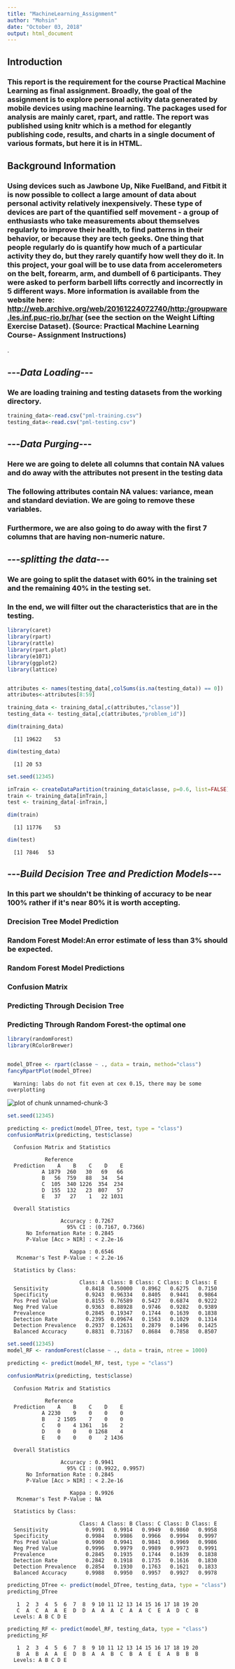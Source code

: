 ```yaml
---
title: "MachineLearning_Assignment"
author: "Mohsin"
date: "October 03, 2018"
output: html_document
---
```



## Introduction
### This report is the requirement for the course Practical Machine Learning as final assignment.  Broadly, the goal of the assignment is to explore personal activity data generated by mobile devices using machine learning. The packages used for analysis are mainly caret, rpart, and rattle. The report was published using knitr which is a method for elegantly publishing code, results, and charts in a single document of various formats, but here it is in HTML.

## Background Information
### Using devices such as Jawbone Up, Nike FuelBand, and Fitbit it is now possible to collect a large amount of data about personal activity relatively inexpensively. These type of devices are part of the quantified self movement - a group of enthusiasts who take measurements about themselves regularly to improve their health, to find patterns in their behavior, or because they are tech geeks. One thing that people regularly do is quantify how much of a particular activity they do, but they rarely quantify how well they do it. In this project, your goal will be to use data from accelerometers on the belt, forearm, arm, and dumbell of 6 participants. They were asked to perform barbell lifts correctly and incorrectly in 5 different ways. More information is available from the website here: http://web.archive.org/web/20161224072740/http:/groupware.les.inf.puc-rio.br/har (see the section on the Weight Lifting Exercise Dataset). (Source: Practical Machine Learning Course- Assignment Instructions)
.




## ---***Data Loading***---
### We are loading training and testing datasets from the working directory.

```r
training_data<-read.csv("pml-training.csv")
testing_data<-read.csv("pml-testing.csv")
```

## ---***Data Purging***---
### Here we are going to delete all columns that contain NA values and do away with the attributes not present in the testing data 
### The following attributes contain NA values: variance, mean and standard deviation. We are going to remove these variables.
### Furthermore, we are also going to do away with the first 7 columns that are having non-numeric nature. 

## ---***splitting the data***---
### We are going to split the dataset with 60% in the training set and the remaining 40% in the testing set. 

### In the end, we will filter out the characteristics that are in the testing.



```r
library(caret)
library(rpart)
library(rattle)
library(rpart.plot)
library(e1071)
library(ggplot2)
library(lattice)


attributes <- names(testing_data[,colSums(is.na(testing_data)) == 0])
attributes<-attributes[8:59]

training_data <- training_data[,c(attributes,"classe")]
testing_data <- testing_data[,c(attributes,"problem_id")]

dim(training_data) 
```

```
  [1] 19622    53
```

```r
dim(testing_data)
```

```
  [1] 20 53
```

```r
set.seed(12345)

inTrain <- createDataPartition(training_data$classe, p=0.6, list=FALSE)
train <- training_data[inTrain,]
test <- training_data[-inTrain,]

dim(train)
```

```
  [1] 11776    53
```

```r
dim(test)
```

```
  [1] 7846   53
```

## ---***Build  Decision Tree and Prediction Models***---
### In this part we shouldn't  be thinking of accuracy to be near 100% rather if it's near 80% it is worth accepting.
### Drecision Tree Model Prediction 
### Random Forest Model:An error  estimate of less than 3% should be expected.
### Random Forest Model Predictions
### Confusion Matrix 
### Predicting Through Decision Tree
### Predicting Through Random Forest-the optimal one


```r
library(randomForest)
library(RColorBrewer)


model_DTree <- rpart(classe ~ ., data = train, method="class")
fancyRpartPlot(model_DTree)
```

```
  Warning: labs do not fit even at cex 0.15, there may be some overplotting
```

![plot of chunk unnamed-chunk-3](figure/unnamed-chunk-3-1.png)

```r
set.seed(12345)

predicting <- predict(model_DTree, test, type = "class")
confusionMatrix(predicting, test$classe)
```

```
  Confusion Matrix and Statistics
  
            Reference
  Prediction    A    B    C    D    E
           A 1879  260   30   69   66
           B   56  759   88   34   54
           C  105  340 1226  354  234
           D  155  132   23  807   57
           E   37   27    1   22 1031
  
  Overall Statistics
                                            
                 Accuracy : 0.7267          
                   95% CI : (0.7167, 0.7366)
      No Information Rate : 0.2845          
      P-Value [Acc > NIR] : < 2.2e-16       
                                            
                    Kappa : 0.6546          
   Mcnemar's Test P-Value : < 2.2e-16       
  
  Statistics by Class:
  
                       Class: A Class: B Class: C Class: D Class: E
  Sensitivity            0.8418  0.50000   0.8962   0.6275   0.7150
  Specificity            0.9243  0.96334   0.8405   0.9441   0.9864
  Pos Pred Value         0.8155  0.76589   0.5427   0.6874   0.9222
  Neg Pred Value         0.9363  0.88928   0.9746   0.9282   0.9389
  Prevalence             0.2845  0.19347   0.1744   0.1639   0.1838
  Detection Rate         0.2395  0.09674   0.1563   0.1029   0.1314
  Detection Prevalence   0.2937  0.12631   0.2879   0.1496   0.1425
  Balanced Accuracy      0.8831  0.73167   0.8684   0.7858   0.8507
```

```r
set.seed(12345)
model_RF <- randomForest(classe ~ ., data = train, ntree = 1000)

predicting <- predict(model_RF, test, type = "class")

confusionMatrix(predicting, test$classe)
```

```
  Confusion Matrix and Statistics
  
            Reference
  Prediction    A    B    C    D    E
           A 2230    9    0    0    0
           B    2 1505    7    0    0
           C    0    4 1361   16    2
           D    0    0    0 1268    4
           E    0    0    0    2 1436
  
  Overall Statistics
                                            
                 Accuracy : 0.9941          
                   95% CI : (0.9922, 0.9957)
      No Information Rate : 0.2845          
      P-Value [Acc > NIR] : < 2.2e-16       
                                            
                    Kappa : 0.9926          
   Mcnemar's Test P-Value : NA              
  
  Statistics by Class:
  
                       Class: A Class: B Class: C Class: D Class: E
  Sensitivity            0.9991   0.9914   0.9949   0.9860   0.9958
  Specificity            0.9984   0.9986   0.9966   0.9994   0.9997
  Pos Pred Value         0.9960   0.9941   0.9841   0.9969   0.9986
  Neg Pred Value         0.9996   0.9979   0.9989   0.9973   0.9991
  Prevalence             0.2845   0.1935   0.1744   0.1639   0.1838
  Detection Rate         0.2842   0.1918   0.1735   0.1616   0.1830
  Detection Prevalence   0.2854   0.1930   0.1763   0.1621   0.1833
  Balanced Accuracy      0.9988   0.9950   0.9957   0.9927   0.9978
```

```r
predicting_DTree <- predict(model_DTree, testing_data, type = "class")
predicting_DTree
```

```
   1  2  3  4  5  6  7  8  9 10 11 12 13 14 15 16 17 18 19 20 
   C  A  C  A  A  E  D  D  A  A  A  C  A  A  C  E  A  D  C  B 
  Levels: A B C D E
```

```r
predicting_RF <- predict(model_RF, testing_data, type = "class")
predicting_RF
```

```
   1  2  3  4  5  6  7  8  9 10 11 12 13 14 15 16 17 18 19 20 
   B  A  B  A  A  E  D  B  A  A  B  C  B  A  E  E  A  B  B  B 
  Levels: A B C D E
```




